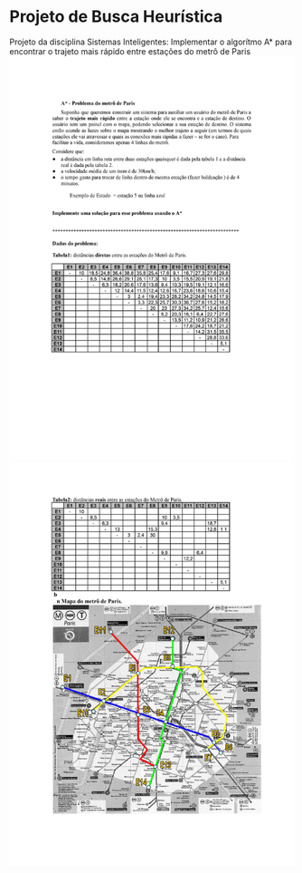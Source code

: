 # Projeto de Busca Heurística
Projeto da disciplina Sistemas Inteligentes: Implementar o algorítmo A* para encontrar o trajeto mais rápido entre estações do metrô de Paris 
![Especificação do projeto](./especificacao/1.jpg)
![Especificação do projeto](./especificacao/2.jpg)
